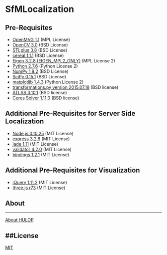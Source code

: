 # SfMLocalization

Pre-Requisites
----
- [OpenMVG 1.1](https://github.com/openMVG/openMVG/)  (MPL License)
- [OpenCV 3.0](http://opencv.org/)  (BSD License)
- [STLplus 3.8](http://stlplus.sourceforge.net/)  (BSD License)
- [cereal 1.1.1](http://uscilab.github.io/cereal/)  (BSD License)
- [Eigen 3.2.8 (EIGEN_MPL2_ONLY)](http://eigen.tuxfamily.org/) (MPL License 2)
- [Python 2.7.6](https://www.python.org/) (Python License 2)
- [NumPy 1.8.2](http://www.numpy.org/)  (BSD License)
- [SciPy 0.15.1](http://www.scipy.org/) (BSD License)
- [matplotlib 1.4.3](http://matplotlib.org/)  (Python License 2)
- [transformations.py version 2015.07.18](http://www.lfd.uci.edu/~gohlke/code/transformations.py)  (BSD license)
- [ATLAS 3.10.1](http://math-atlas.sourceforge.net/)  (BSD license)
- [Ceres Solver 1.11.0](http://ceres-solver.org/)  (BSD license)

Additional Pre-Requisites for Server Side Localization
----
- [Node.js 0.10.25](https://nodejs.org/)  (MIT License)
- [express 3.2.6](http://expressjs.com/)  (MIT License)
- [jade 1.11](http://jade-lang.com/)  (MIT License)
- [validator 4.2.0](https://www.npmjs.com/package/validator)  (MIT License)
- [bindings 1.2.1](https://www.npmjs.com/package/bindings)  (MIT License)

Additional Pre-Requisites for Visualization
----
- [jQuery 1.11.2](https://jquery.com/)  (MIT License)
- [three.js r73](http://threejs.org/)  (MIT License)

## About
----
[About HULOP](https://github.com/hulop/00Readme)


##License
----
[MIT](http://opensource.org/licenses/MIT)
